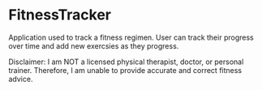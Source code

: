 # FitnessTracker

Application used to track a fitness regimen.
User can track their progress over time and add new exercsies as they progress.

Disclaimer:
I am NOT a licensed physical therapist, doctor, or personal trainer. Therefore, I am unable to provide accurate and correct fitness advice.